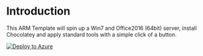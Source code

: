 # Introduction
This ARM Template will spin up a Win7 and Office2016 (64bit) server, install Chocolatey and apply standard tools with a simple click of a button. 

[![Deploy to Azure](http://azuredeploy.net/deploybutton.png)](https://azuredeploy.net/) 